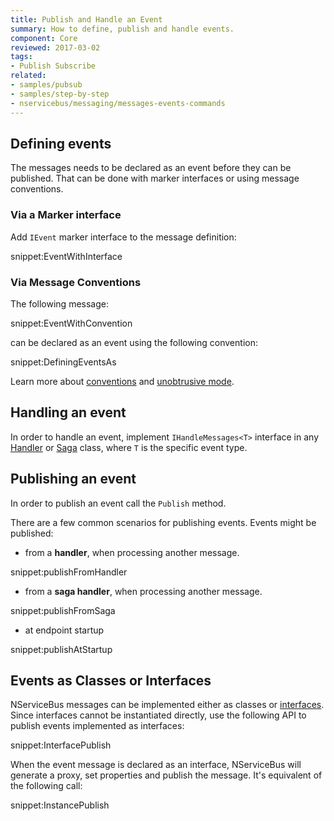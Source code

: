 ```yaml
---
title: Publish and Handle an Event
summary: How to define, publish and handle events.
component: Core
reviewed: 2017-03-02
tags:
- Publish Subscribe
related:
- samples/pubsub
- samples/step-by-step
- nservicebus/messaging/messages-events-commands
---
```



## Defining events

The messages needs to be declared as an event before they can be published. That can be done with marker interfaces or using message conventions.


### Via a Marker interface

Add `IEvent` marker interface to the message definition:

snippet:EventWithInterface


### Via Message Conventions

The following message:

snippet:EventWithConvention

can be declared as an event using the following convention:

snippet:DefiningEventsAs

Learn more about [conventions](/nservicebus/messaging/conventions.md) and [unobtrusive mode](/nservicebus/messaging/unobtrusive-mode.md).


## Handling an event

In order to handle an event, implement `IHandleMessages<T>` interface in any [Handler](/nservicebus/handlers) or [Saga](/nservicebus/sagas) class, where `T` is the specific event type.


## Publishing an event

In order to publish an event call the `Publish` method. 

There are a few common scenarios for publishing events. Events might be published:

- from a **handler**, when processing another message.

snippet:publishFromHandler

- from a **saga handler**, when processing another message.

snippet:publishFromSaga

- at endpoint startup

snippet:publishAtStartup


## Events as Classes or Interfaces

NServiceBus messages can be implemented either as classes or [interfaces](/nservicebus/messaging/messages-as-interfaces.md). Since interfaces cannot be instantiated directly, use the following API to publish events implemented as interfaces:

snippet:InterfacePublish

When the event message is declared as an interface, NServiceBus will generate a proxy, set properties and publish the message. It's equivalent of the following call:

snippet:InstancePublish